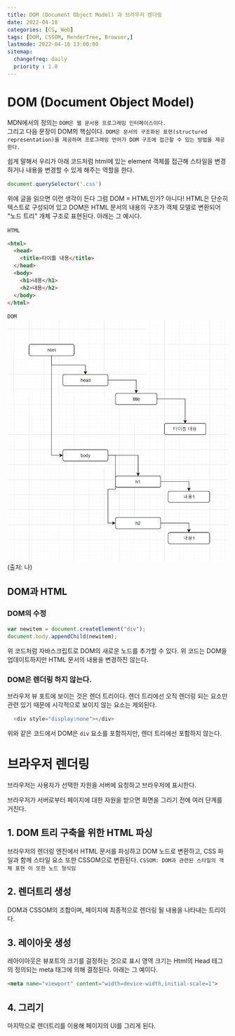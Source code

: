 ```yaml
---
title: DOM (Document Object Model) 과 브라우저 렌더링
date: 2022-04-18
categories: [CS, Web]
tags: [DOM, CSSOM, RenderTree, Browser,]
lastmode: 2022-04-18 13:00:00
sitemap:
  changefreq: daily
  priority : 1.0
---
```


# DOM (Document Object Model)
MDN에서의 정의는 ```DOM은 웹 문서용 프로그래밍 인터페이스이다.```  
그리고 다음 문장이 DOM의 핵심이다.
```DOM은 문서의 구조화된 표현(structured representation)을 제공하며 프로그래밍 언어가 DOM 구조에 접근할 수 있는 방법을 제공한다.```

쉽게 말해서 우리가 아래 코드처럼 html에 있는 element 객체를 접근해 스타일을 변경하거나 내용을 변경할 수 있게 해주는 역할을 한다.
``` javascript
document.querySelector('.css')
```
위에 글을 읽으면 이런 생각이 든다 그럼 DOM = HTML인가?
아니다! HTML은 단순히 텍스트로 구성되어 있고 DOM은 HTML 문서의 내용의 구조가 객체 모델로 변환되어 "노드 트리" 개체 구조로 표현된다.
아래는 그 예시다.

`HTML`
```html
<html>
  <head>
    <title>타이틀 내용</title>
  </head>
  <body>
    <h1>내용</h1>
    <h2>내용</h2>
  </body>
</html>
```
`DOM`
!["DOM 노드트리"](/assets/img/post/DOM.png)
(출처: 나)

## DOM과 HTML
### DOM의 수정
``` javascript
var newitem = document.createElement("div");
document.body.appendChild(newitem);
```
위 코드처럼 자바스크립트로 DOM의 새로운 노드를 추가할 수 있다.
위 코드는 DOM을 업데이트하지만 HTML 문서의 내용을 변경하진 않는다.

### DOM은 렌더링 하지 않는다.
브라우저 뷰 포트에 보이는 것은 렌더 트리이다.
렌더 트리에선 오직 렌더링 되는 요소만 관련 있기 때문에 시각적으로 보이지 않는 요소는 제외된다.

``` javascript
  <div style="display:none"></div>
```
위와 같은 코드에서 DOM은 `div` 요소를 포함하지만, 렌더 트리에선 포함하지 않는다.

# 브라우저 렌더링
브라우저는 사용자가 선택한 자원을 서버에 요청하고 브라우저에 표시한다.

브라우저가 서버로부터 페이지에 대한 자원을 받으면 화면을 그리기 전에 여러 단계를 거친다.

## 1. DOM 트리 구축을 위한 HTML 파싱
브라우저의 렌더링 엔진에서 HTML 문서를 파싱하고
DOM 노드로 변환하고, CSS 파일과 함께 스타일 요소 또한 CSSOM으로 변환된다.
`CSSOM: DOM과 관련된 스타일의 객체 표현 이 또한 노드 형식임` 

## 2. 렌더트리 생성
DOM과 CSSOM의 조합이며, 페이지에 최종적으로 렌더링 될 내용을 나타내는 트리이다.

## 3. 레이아웃 생성
레아이아웃은 뷰포트의 크기를 걸정하는 것으로 표시 영역 크기는 Html의 Head 테그의 정의되는 meta 태그에 의해 결정된다.
아래는 그 예이다.
```html
<meta name="viewport" content="width=device-width,initial-scale=1">
```

## 4. 그리기
마지막으로 렌더트리를 이용해 페이지의 UI를 그리게 된다.